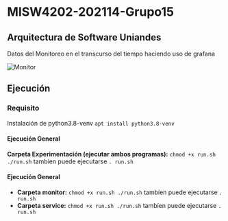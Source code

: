 # MISW4202-202114-Grupo15
## Arquitectura de Software Uniandes

Datos del Monitoreo en el transcurso del tiempo haciendo uso de grafana

![Monitor](https://user-images.githubusercontent.com/78827287/133012109-dc3c9278-939e-471b-9b75-4ab0c4edb71a.PNG)

## Ejecución

### Requisito
Instalación de  python3.8-venv
`apt install python3.8-venv`

#### Ejecución General
**Carpeta Experimentación (ejecutar ambos programas):**
`chmod +x run.sh
./run.sh`
tambíen puede ejecutarse
`. run.sh`

#### Ejecución General
- **Carpeta monitor:**
`chmod +x run.sh
./run.sh`
tambíen puede ejecutarse
`. run.sh`
- **Carpeta service:**
`chmod +x run.sh
./run.sh`
tambíen puede ejecutarse
`. run.sh`

